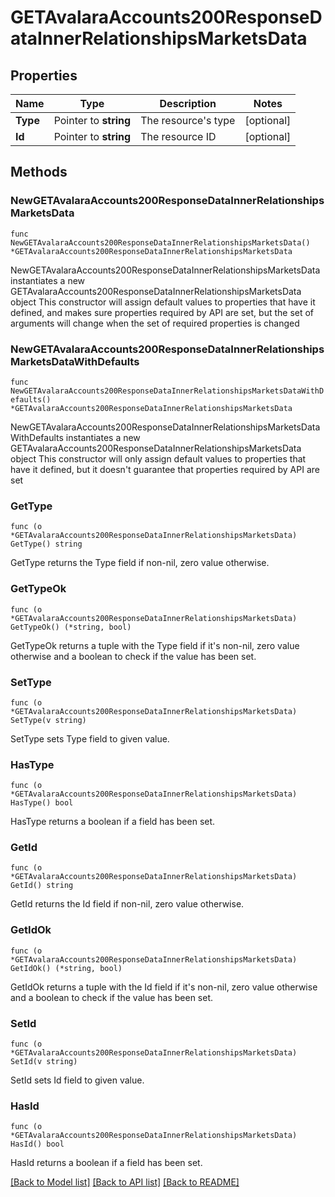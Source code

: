 # GETAvalaraAccounts200ResponseDataInnerRelationshipsMarketsData

## Properties

Name | Type | Description | Notes
------------ | ------------- | ------------- | -------------
**Type** | Pointer to **string** | The resource&#39;s type | [optional] 
**Id** | Pointer to **string** | The resource ID | [optional] 

## Methods

### NewGETAvalaraAccounts200ResponseDataInnerRelationshipsMarketsData

`func NewGETAvalaraAccounts200ResponseDataInnerRelationshipsMarketsData() *GETAvalaraAccounts200ResponseDataInnerRelationshipsMarketsData`

NewGETAvalaraAccounts200ResponseDataInnerRelationshipsMarketsData instantiates a new GETAvalaraAccounts200ResponseDataInnerRelationshipsMarketsData object
This constructor will assign default values to properties that have it defined,
and makes sure properties required by API are set, but the set of arguments
will change when the set of required properties is changed

### NewGETAvalaraAccounts200ResponseDataInnerRelationshipsMarketsDataWithDefaults

`func NewGETAvalaraAccounts200ResponseDataInnerRelationshipsMarketsDataWithDefaults() *GETAvalaraAccounts200ResponseDataInnerRelationshipsMarketsData`

NewGETAvalaraAccounts200ResponseDataInnerRelationshipsMarketsDataWithDefaults instantiates a new GETAvalaraAccounts200ResponseDataInnerRelationshipsMarketsData object
This constructor will only assign default values to properties that have it defined,
but it doesn't guarantee that properties required by API are set

### GetType

`func (o *GETAvalaraAccounts200ResponseDataInnerRelationshipsMarketsData) GetType() string`

GetType returns the Type field if non-nil, zero value otherwise.

### GetTypeOk

`func (o *GETAvalaraAccounts200ResponseDataInnerRelationshipsMarketsData) GetTypeOk() (*string, bool)`

GetTypeOk returns a tuple with the Type field if it's non-nil, zero value otherwise
and a boolean to check if the value has been set.

### SetType

`func (o *GETAvalaraAccounts200ResponseDataInnerRelationshipsMarketsData) SetType(v string)`

SetType sets Type field to given value.

### HasType

`func (o *GETAvalaraAccounts200ResponseDataInnerRelationshipsMarketsData) HasType() bool`

HasType returns a boolean if a field has been set.

### GetId

`func (o *GETAvalaraAccounts200ResponseDataInnerRelationshipsMarketsData) GetId() string`

GetId returns the Id field if non-nil, zero value otherwise.

### GetIdOk

`func (o *GETAvalaraAccounts200ResponseDataInnerRelationshipsMarketsData) GetIdOk() (*string, bool)`

GetIdOk returns a tuple with the Id field if it's non-nil, zero value otherwise
and a boolean to check if the value has been set.

### SetId

`func (o *GETAvalaraAccounts200ResponseDataInnerRelationshipsMarketsData) SetId(v string)`

SetId sets Id field to given value.

### HasId

`func (o *GETAvalaraAccounts200ResponseDataInnerRelationshipsMarketsData) HasId() bool`

HasId returns a boolean if a field has been set.


[[Back to Model list]](../README.md#documentation-for-models) [[Back to API list]](../README.md#documentation-for-api-endpoints) [[Back to README]](../README.md)


